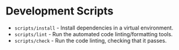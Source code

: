 # Development Scripts

- `scripts/install` - Install dependencies in a virtual environment.
- `scripts/lint` - Run the automated code linting/formatting tools.
- `scripts/check` - Run the code linting, checking that it passes.
